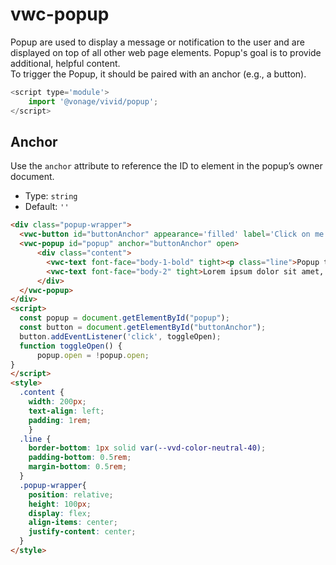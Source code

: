 # vwc-popup

Popup are used to display a message or notification to the user and are displayed on top of all other web page elements.
Popup's goal is to provide additional, helpful content.   
To trigger the Popup, it should be paired with an anchor (e.g., a button).

```js
<script type='module'>
    import '@vonage/vivid/popup';
</script>
```

## Anchor

Use the `anchor` attribute to reference the ID to element in the popup’s owner document.

- Type: `string`
- Default: `''`

```html preview
<div class="popup-wrapper">
  <vwc-button id="buttonAnchor" appearance='filled' label='Click on me!'></vwc-button>
  <vwc-popup id="popup" anchor="buttonAnchor" open>
      <div class="content">
        <vwc-text font-face="body-1-bold" tight><p class="line">Popup title</p></vwc-text>
        <vwc-text font-face="body-2" tight>Lorem ipsum dolor sit amet, consectetur adipiscing elit.</vwc-text>
      </div>
  </vwc-popup>
</div>
<script>
  const popup = document.getElementById("popup");
  const button = document.getElementById("buttonAnchor");
  button.addEventListener('click', toggleOpen);
  function toggleOpen() {
	  popup.open = !popup.open;
}
</script>
<style>
  .content {
    width: 200px;
    text-align: left;
    padding: 1rem;
	}
  .line {
    border-bottom: 1px solid var(--vvd-color-neutral-40);
    padding-bottom: 0.5rem;
    margin-bottom: 0.5rem;
  }
  .popup-wrapper{
    position: relative;
    height: 100px;
    display: flex;
    align-items: center;
    justify-content: center;
  }
</style>
```

<!-- ## Open

Use the `open` attribute to indicate whether the popup is open.

- Type: `boolean`
- Default: `false`

```html preview

<vwc-icon id="anchor" type='info-line'></vwc-icon>
<vwc-popup corner="left" anchor="anchor">
    <div class="content">
      <vwc-text font-face="body-1-bold" tight><p class="line">Popup title</p></vwc-text>
      <vwc-text font-face="body-2" tight>Lorem ipsum dolor sit amet, consectetur adipiscing elit.</vwc-text>
    </div>
</vwc-popup>
```


## Dismissible

Use the `dismissible` attribute to add close button to the popup.

- Type: `boolean`
- Default: `false`

```html preview
<vwc-icon id="dismissibleAnchor" type='info-line'></vwc-icon>
<vwc-popup anchor="dismissibleAnchor"  dismissible>
    <div class="content">
      <vwc-text font-face="body-1-bold" tight><p class="line">Popup title</p></vwc-text>
      <vwc-text font-face="body-2" tight>Lorem ipsum dolor sit amet, consectetur adipiscing elit.</vwc-text>
    </div>
</vwc-popup>
```

## Corner

Use the `corner` attribute to set the placement of the popup.

- Type: `'top'` | `'top-start'` | `'top-end'` | `'right'` | `'right-start'` | `'right-end'` | `'bottom'` | `'bottom-start'` | `'bottom-end'`| `'left'` | `'left-start'`| `'left-end'`
- Default: `'left'`

```html preview
<vwc-icon id="cornerAnchor" type='info-line'></vwc-icon>
<vwc-popup anchor="cornerAnchor"  corner="right">
    <div class="content">
      <vwc-text font-face="body-1-bold" tight><p class="line">Popup title</p></vwc-text>
      <vwc-text font-face="body-2" tight>Lorem ipsum dolor sit amet, consectetur adipiscing elit.</vwc-text>
    </div>
</vwc-popup>
```

## Arrow

Use the `strategy` attribute to add small triangle to indicate the trigger element.

- Type: `boolean`
- Default: `false`

```html preview
<vwc-icon id="arrowAnchor" type='info-line'></vwc-icon>
<vwc-popup anchor="arrowAnchor"  arrow>
    <div class="content">
      <vwc-text font-face="body-1-bold" tight><p class="line">Popup title</p></vwc-text>
      <vwc-text font-face="body-2" tight>Lorem ipsum dolor sit amet, consectetur adipiscing elit.</vwc-text>
    </div>
</vwc-popup>
```

## Alternate

Use the `alternate` attribute to set the color-scheme to dark.

- Type: `boolean`
- Default: `false`

```html preview
<vwc-icon id="alternateAnchor" type='info-line'></vwc-icon>
<vwc-popup anchor="alternateAnchor"  alternate>
    <div class="content">
      <vwc-text font-face="body-1-bold" tight><p class="line">Popup title</p></vwc-text>
      <vwc-text font-face="body-2" tight>Lorem ipsum dolor sit amet, consectetur adipiscing elit.</vwc-text>
    </div>
</vwc-popup>
```

## Strategy

Use the `strategy` attribute to set the position of the popup.

- Type: `'fixed'` | `'absolute'`
- Default: `'fixed'`

```html preview
<vwc-icon id="strategyAnchor" type='info-line'></vwc-icon>
<vwc-popup anchor="strategyAnchor"  strategy="absolute">
    <div class="content">
      <vwc-text font-face="body-1-bold" tight><p class="line">Popup title</p></vwc-text>
      <vwc-text font-face="body-2" tight>Lorem ipsum dolor sit amet, consectetur adipiscing elit.</vwc-text>
    </div>
</vwc-popup>
``` -->